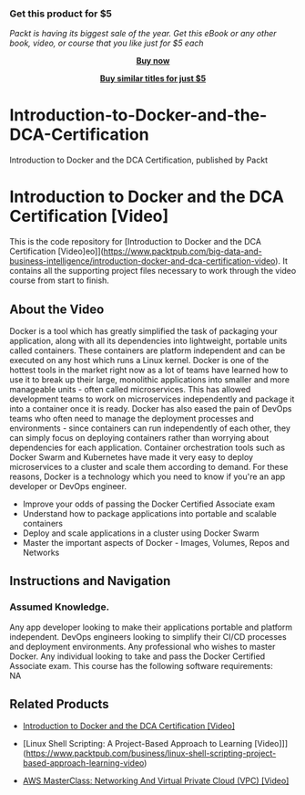 
### Get this product for $5

<i>Packt is having its biggest sale of the year. Get this eBook or any other book, video, or course that you like just for $5 each</i>


<b><p align='center'>[Buy now](https://packt.link/9781789539097)</p></b>


<b><p align='center'>[Buy similar titles for just $5](https://subscription.packtpub.com/search)</p></b>


# Introduction-to-Docker-and-the-DCA-Certification
Introduction to Docker and the DCA Certification, published by Packt
# Introduction to Docker and the DCA Certification [Video]
This is the code repository for [Introduction to Docker and the DCA Certification [Video]eo]](https://www.packtpub.com/big-data-and-business-intelligence/introduction-docker-and-dca-certification-video). It contains all the supporting project files necessary to work through the video course from start to finish.
## About the Video 
Docker is a tool which has greatly simplified the task of packaging your application, along with all its dependencies into lightweight, portable units called containers. These containers are platform independent and can be executed on any host which runs a Linux kernel. Docker is one of the hottest tools in the market right now as a lot of teams have learned how to use it to break up their large, monolithic applications into smaller and more manageable units - often called microservices. This has allowed development teams to work on microservices independently and package it into a container once it is ready. Docker has also eased the pain of DevOps teams who often need to manage the deployment processes and environments - since containers can run independently of each other, they can simply focus on deploying containers rather than worrying about dependencies for each application. Container orchestration tools such as Docker Swarm and Kubernetes have made it very easy to deploy microservices to a cluster and scale them according to demand. For these reasons, Docker is a technology which you need to know if you're an app developer or DevOps engineer.
<DIV class=book-info-will-learn-text>
<UL>
<LI>Improve your odds of passing the Docker Certified Associate exam
<LI>Understand how to package applications into portable and scalable containers
<LI>Deploy and scale applications in a cluster using Docker Swarm
<LI>Master the important aspects of Docker - Images, Volumes, Repos and Networks</LI></UL></DIV>

## Instructions and Navigation
### Assumed Knowledge.
Any app developer looking to make their applications portable and platform independent. DevOps engineers looking to simplify their CI/CD processes and deployment environments. Any professional who wishes to master Docker. Any individual looking to take and pass the Docker Certified Associate exam.
This course has the following software requirements:<br/>
NA

## Related Products
* [Introduction to Docker and the DCA Certification [Video]](https://www.packtpub.com/big-data-and-business-intelligence/introduction-docker-and-dca-certification-video)

* [Linux Shell Scripting: A Project-Based Approach to Learning [Video]]](https://www.packtpub.com/business/linux-shell-scripting-project-based-approach-learning-video)

* [AWS MasterClass: Networking And Virtual Private Cloud (VPC) [Video]](https://www.packtpub.com/virtualization-and-cloud/aws-masterclass-networking-and-virtual-private-cloud-vpc-video)
